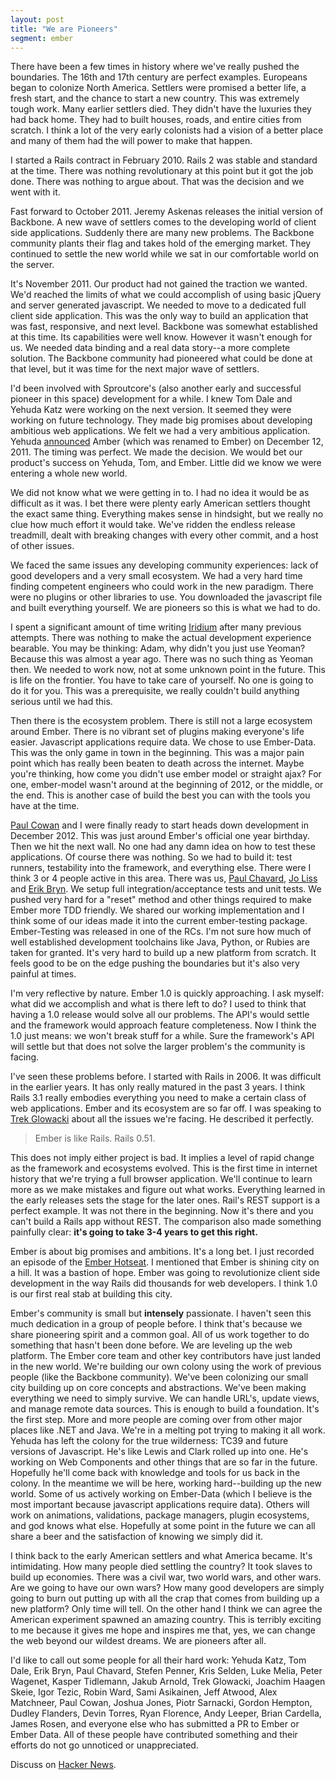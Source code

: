 ```yaml
---
layout: post
title: "We are Pioneers"
segment: ember
---
```


There have been a few times in history where we've really pushed the
boundaries. The 16th and 17th century are perfect examples. Europeans
began to colonize North America. Settlers were promised a better life,
a fresh start, and the chance to start a new country. This was extremely
tough work. Many earlier settlers died. They didn't have the
luxuries they had back home. They had to built houses, 
roads, and entire cities from scratch. I think a lot of the very
early colonists had a vision of a better place and many of them had
the will power to make that happen.

I started a Rails contract in February 2010. Rails 2 was stable and
standard at the time. There was nothing revolutionary at this point
but it got the job done. There was nothing to argue about. That was
the decision and we went with it.

Fast forward to October 2011. Jeremy Askenas releases the initial
version of Backbone. A new wave of settlers comes to the developing
world of client side applications. Suddenly there are many new
problems. The Backbone community plants their flag and takes hold of
the emerging market. They continued to settle the new world while we
sat in our comfortable world on the server.

It's November 2011. Our product had not gained the traction we wanted.
We'd reached the limits of what we could accomplish of using basic
jQuery and server generated javascript. We needed to move to a
dedicated full client side application. This was the only way to build
an application that was fast, responsive, and next level.
Backbone was somewhat established at this time. Its capabilities
were well know. However it wasn't enough for us. We needed data
binding and a real data story--a more complete solution. The Backbone
community had pioneered what could be done at that level, but it was
time for the next major wave of settlers.

I'd been involved with Sproutcore's (also another early and successful
pioneer in this space) development for a while. I knew Tom Dale
and Yehuda Katz were working on the next version. It seemed
they were working on future technology. They made big promises about
developing ambitious web applications. We felt we had a very ambitious
application. Yehuda [announced](http://yehudakatz.com/2011/12/08/announcing-amber-js/)
Amber (which was renamed to Ember) on December 12, 2011.
The timing was perfect. We made the decision. We would bet our
product's success on Yehuda, Tom, and Ember. Little did we know we
were entering a whole new world.

We did not know what we were getting in to. I had no idea it would be
as difficult as it was. I bet there were plenty early American
settlers thought the exact same thing. Everything makes sense in
hindsight, but we really no clue how much effort it would take. We've
ridden the endless release treadmill, dealt with breaking changes with
every other commit, and a host of other issues.

We faced the same issues any developing community experiences: lack of
good developers and a very small ecosystem. We had a very hard time
finding competent engineers who could work in the new paradigm. There
were no plugins or other libraries to use. You downloaded the
javascript file and built everything yourself. We are pioneers so this
is what we had to do.

I spent a significant amount of time writing
[Iridium](http://github.com/radiumsoftware/iridium) after many
previous attempts. There was nothing to make the actual development
experience bearable. You may be thinking: Adam, why didn't you just use
Yeoman? Because this was almost a year ago. There was no such thing as
Yeoman then. We needed to work now, not at some unknown point in the
future. This is life on the frontier. You have to take care of
yourself. No one is going to do it for you. This was a prerequisite,
we really couldn't build anything serious until we had this.

Then there is the ecosystem problem. There is still not a large
ecosystem around Ember. There is no vibrant set of plugins making
everyone's life easier. Javascript applications require data. We
chose to use Ember-Data. This was the only game in town in the
beginning. This was a major pain point which has really been beaten to
death across the internet. Maybe you're thinking, how come you didn't
use ember model or straight ajax? For one, ember-model wasn't around
at the beginning of 2012, or the middle, or the end. This is another
case of build the best you can with the tools you have at the time.

[Paul Cowan](http://twitter.com/dagda1) and I were finally ready to
start heads down development in December 2012. This was just
around Ember's official one year birthday. Then we hit the next wall.
No one had any damn idea on how to test these applications.
Of course there was nothing. So we had to build it: test runners,
testability into the framework, and everything else.
There were I think 3 or 4 people active in this area.
There was us, [Paul Chavard](/https://twitter.com/tchak13),
[Jo Liss](/https://twitter.com/jo_liss) and [Erik Bryn](http://twitter.com/ebryn).
We setup full integration/acceptance tests and unit
tests. We pushed very hard for a "reset" method and other things
required to make Ember more TDD friendly. We shared our working
implementation and I think some of our ideas made it into the current
ember-testing package. Ember-Testing was released in one of the RCs.
I'm not sure how much of well established development toolchains like
Java, Python, or Rubies are taken for granted. It's very hard to
build up a new platform from scratch. It feels good to be on the edge
pushing the boundaries but it's also very painful at times.

I'm very reflective by nature. Ember 1.0 is quickly
approaching. I ask myself: what did we accomplish and what is there
left to do? I used to think that having a 1.0 release would solve all
our problems. The API's would settle and the framework would approach
feature completeness. Now I think the 1.0 just means: we won't break
stuff for a while. Sure the framework's API will settle but that does
not solve the larger problem's the community is facing.

I've seen these problems before. I started with Rails in 2006. It was
difficult in the earlier years. It has only really matured in the past
3 years. I think Rails 3.1 really embodies everything you need to
make a certain class of web applications. Ember and its ecosystem are
so far off. I was speaking to [Trek Glowacki](http://twitter.com/trek)
about all the issues we're facing. He described it perfectly.

> Ember is like Rails. Rails 0.51.

This does not imply either project is bad. It implies a level of rapid
change as the framework and ecosystems evolved. This is the first time
in internet history that we're trying a full browser application.
We'll continue to learn more as we make mistakes and figure out what
works. Everything learned in the early releases sets the stage for the
later ones. Rail's REST support is a perfect example. It was not there
in the beginning. Now it's there and you can't build a Rails app
without REST. The comparison also made something painfully clear: 
**it's going to take 3-4 years to get this right.**

Ember is about big promises and ambitions. It's a
long bet. I just recorded an episode of the [Ember Hotseat](http://emberhotseat.com/2013/06/26/ember-hot-seat-episode-003.html).
I mentioned that Ember is shining city on a hill. It
was a bastion of hope. Ember was going to revolutionize client side
development in the way Rails did thousands for web developers. I think
1.0 is our first real stab at building this city.

Ember's community is small but **intensely** passionate. I haven't
seen this much dedication in a group of people before. I think that's
because we share pioneering spirit and a common goal. All of us
work together to do something that hasn't been done before. We are
leveling up the web platform. The Ember core team and other key
contributors have just landed in the new world. We're
building our own colony using the work of previous people (like the
Backbone community). We've been colonizing our small city
building up on core concepts and abstractions. We've been making
everything we need to simply survive. We can handle
URL's, update views, and manage remote data sources. This is enough
to build a foundation. It's the first step. More and more people are
coming over from other major places like .NET and Java. We're in a
melting pot trying to making it all work. Yehuda has left the colony
for the true wilderness: TC39 and future versions of Javascript. He's
like Lewis and Clark rolled up into one. He's working on Web
Components and other things that are so far in the future.
Hopefully he'll come back with knowledge and tools for us back in the
colony. In the meantime we will be here, working hard--building up
the new world. Some of us actively working on Ember-Data (which I
believe is the most important because javascript applications require
data). Others will work on animations, validations,
package managers, plugin ecosystems, and god knows what else.
Hopefully at some point in the future we can all share a beer and
the satisfaction of knowing we simply did it.

I think back to the early American settlers and what America became.
It's intimidating. How many people died settling the country? It
took slaves to build up economies. There was a civil war, two world
wars, and other wars. Are we going to have our own wars? How many good
developers are simply going to burn out putting up with all the crap
that comes from building up a new platform? Only time will tell. On
the other hand I think we can agree the American experiment spawned an amazing
country. This is terribly exciting to me because it gives me hope and
inspires me that, yes, we can change the web beyond our wildest
dreams. We are pioneers after all.

I'd like to call out some people for all their hard work: Yehuda Katz, Tom
Dale, Erik Bryn, Paul Chavard, Stefen Penner, Kris Selden, Luke Melia,
Peter Wagenet, Kasper Tidlemann, Jakub Arnold, Trek Glowacki, Joachim
Haagen Skeie, Igor Tezic, Robin Ward, Sami Asikainen, Jeff Atwood,
Alex Matchneer, Paul Cowan, Joshua Jones, Piotr Sarnacki, Gordon
Hempton, Dudley Flanders, Devin Torres, Ryan Florence, Andy Leeper,
Brian Cardella, James Rosen, and everyone else who has submitted a PR
to Ember or Ember Data. All of these people have contributed something
and their efforts do not go unnoticed or unappreciated.

Discuss on [Hacker News](https://news.ycombinator.com/item?id=5983987).

